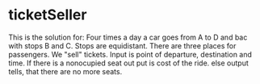 ticketSeller
============
This is the solution for:
Four times a day a car goes from A to D and bac with stops B and C. Stops are equidistant.
There are three places for passengers.
We "sell" tickets.
Input is point of departure, destination and time. If there is a nonocupied seat out put is cost of the ride.
else output tells, that there are no more seats.
